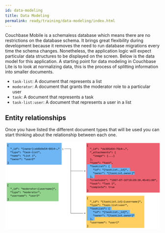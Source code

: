 ```yaml
---
id: data-modeling
title: Data Modeling
permalink: ready/training/data-modeling/index.html
---
```


Couchbase Mobile is a schemaless database which means there are no restrictions on the database schema. It brings great flexibility during development because it removes the need to run database migrations every time the schema changes. Nonetheless, the application logic will expect particular data structures to be displayed on the screen. Below is the data model for this application. A starting point for data modeling in Couchbase Lite is to look at normalizing data, this is the process of splitting information into smaller documents.

- `task-list`: A document that represents a list
- `moderator`: A document that grants the moderator role to a particular user
- `task`: A document that represents a task
- `task-list:user`: A document that represents a user in a list

## Entity relationships

Once you have listed the different document types that will be used you can start thinking about the relationship between each one.

![](img/image01.png)